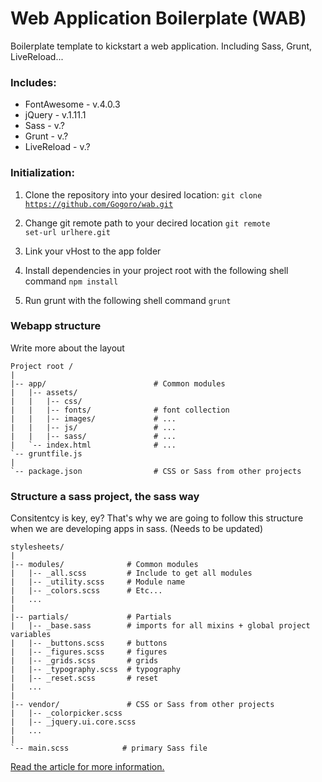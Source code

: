Web Application Boilerplate (WAB)
=================================

Boilerplate template to kickstart a web application. Including Sass, Grunt, LiveReload...

### Includes:
* FontAwesome   -   v.4.0.3
* jQuery        -   v.1.11.1
* Sass          -   v.?
* Grunt         -   v.?
* LiveReload    -   v.?


### Initialization:

1. Clone the repository into your desired location:
   <code>git clone https://github.com/Gogoro/wab.git</code>

2. Change git remote path to your decired location
   <code>git remote set-url urlhere.git</code>

3. Link your vHost to the app folder

3. Install dependencies in your project root with the following shell command
   <code>npm install</code>

4. Run grunt with the following shell command
   <code>grunt</code>

### Webapp structure

Write more about the layout

```
Project root /
|
|-- app/                        # Common modules
|   |-- assets/
|   |   |-- css/
|   |   |-- fonts/              # font collection
|   |   |-- images/             # ...
|   |   |-- js/                 # ...
|   |   |-- sass/               # ...
|   `-- index.html              # ...
`-- gruntfile.js
|
`-- package.json                # CSS or Sass from other projects
```



### Structure a sass project, the sass way

Consitentcy is key, ey? That's why we are going to follow this structure when we are developing apps in sass.
(Needs to be updated)

```
stylesheets/
|
|-- modules/              # Common modules
|   |-- _all.scss         # Include to get all modules
|   |-- _utility.scss     # Module name
|   |-- _colors.scss      # Etc...
|   ...
|
|-- partials/             # Partials
|   |-- _base.sass        # imports for all mixins + global project variables
|   |-- _buttons.scss     # buttons
|   |-- _figures.scss     # figures
|   |-- _grids.scss       # grids
|   |-- _typography.scss  # typography
|   |-- _reset.scss       # reset
|   ...
|
|-- vendor/               # CSS or Sass from other projects
|   |-- _colorpicker.scss
|   |-- _jquery.ui.core.scss
|   ...
|
`-- main.scss            # primary Sass file
```

<a href="http://thesassway.com/beginner/how-to-structure-a-sass-project"> Read the article for more information. </a>

